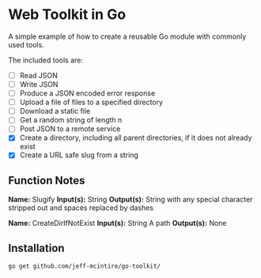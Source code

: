 # Web Toolkit in Go

A simple example of how to create a reusable Go module with commonly used tools.

The included tools are:

- [ ] Read JSON
- [ ] Write JSON
- [ ] Produce a JSON encoded error response
- [ ] Upload a file of files to a specified directory
- [ ] Download a static file
- [ ] Get a random string of length n
- [ ] Post JSON to a remote service
- [X] Create a directory, including all parent directories, if it does not already exist
- [X] Create a URL safe slug from a string

## Function Notes
**Name:** Slugify
**Input(s):** String
**Output(s):** String with any special character stripped out and spaces replaced by dashes

**Name:** CreateDirIfNotExist
**Input(s):** String A path
**Output(s):** None



## Installation

`go get github.com/jeff-mcintire/go-toolkit/`